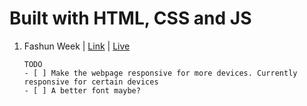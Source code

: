 # Built with HTML, CSS and JS

1.  Fashun Week |
    [Link](/01-fashun-week) |
    [Live](https://lucent-cupcake-3ec9bc.netlify.app/01-fashun-week/)

        TODO
        - [ ] Make the webpage responsive for more devices. Currently responsive for certain devices
        - [ ] A better font maybe?
